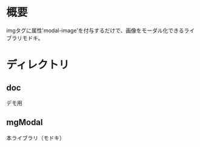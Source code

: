 # 概要
imgタグに属性'modal-image'を付与するだけで、画像をモーダル化できるライブラリモドキ。

# ディレクトリ
## doc
デモ用

## mgModal
本ライブラリ（モドキ）